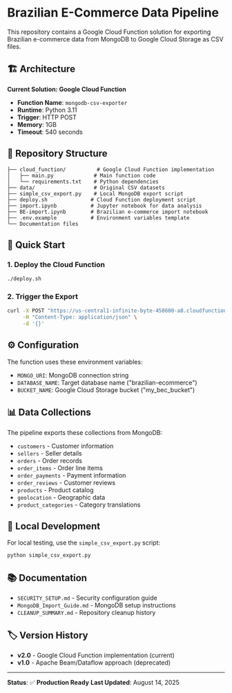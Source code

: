 # Brazilian E-Commerce Data Pipeline

This repository contains a Google Cloud Function solution for exporting Brazilian e-commerce data from MongoDB to Google Cloud Storage as CSV files.

## 🏗️ Architecture

**Current Solution: Google Cloud Function**
- **Function Name**: `mongodb-csv-exporter`
- **Runtime**: Python 3.11
- **Trigger**: HTTP POST
- **Memory**: 1GB
- **Timeout**: 540 seconds

## 📁 Repository Structure

```
├── cloud_function/          # Google Cloud Function implementation
│   ├── main.py             # Main function code
│   └── requirements.txt    # Python dependencies
├── data/                   # Original CSV datasets
├── simple_csv_export.py    # Local MongoDB export script
├── deploy.sh              # Cloud Function deployment script
├── import.ipynb           # Jupyter notebook for data analysis
├── BE-import.ipynb        # Brazilian e-commerce import notebook
├── .env.example           # Environment variables template
└── Documentation files
```

## 🚀 Quick Start

### 1. Deploy the Cloud Function

```bash
./deploy.sh
```

### 2. Trigger the Export

```bash
curl -X POST "https://us-central1-infinite-byte-458600-a8.cloudfunctions.net/mongodb-csv-exporter" \
     -H "Content-Type: application/json" \
     -d '{}'
```

## ⚙️ Configuration

The function uses these environment variables:

- `MONGO_URI`: MongoDB connection string
- `DATABASE_NAME`: Target database name ("brazilian-ecommerce")
- `BUCKET_NAME`: Google Cloud Storage bucket ("my_bec_bucket")

## 📊 Data Collections

The pipeline exports these collections from MongoDB:

- `customers` - Customer information
- `sellers` - Seller details
- `orders` - Order records
- `order_items` - Order line items
- `order_payments` - Payment information
- `order_reviews` - Customer reviews
- `products` - Product catalog
- `geolocation` - Geographic data
- `product_categories` - Category translations

## 🔧 Local Development

For local testing, use the `simple_csv_export.py` script:

```bash
python simple_csv_export.py
```

## 📚 Documentation

- `SECURITY_SETUP.md` - Security configuration guide
- `MongoDB_Import_Guide.md` - MongoDB setup instructions
- `CLEANUP_SUMMARY.md` - Repository cleanup history

## 🏷️ Version History

- **v2.0** - Google Cloud Function implementation (current)
- **v1.0** - Apache Beam/Dataflow approach (deprecated)

---

**Status**: ✅ **Production Ready**
**Last Updated**: August 14, 2025
